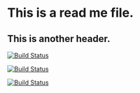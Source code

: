 # This is a read me file.
## This is another header.

[![Build Status](http://3.86.27.47:8080/buildStatus/icon?job=instavote%2Fworker-build&subject=Build&color=blue)](http://3.86.27.47:8080/job/instavote/job/worker-build/)

[![Build Status](http://3.86.27.47:8080/buildStatus/icon?job=instavote%2Fworker-test&subject=UnitTest&color=pink)](http://3.86.27.47:8080/job/instavote/job/worker-test/)

[![Build Status](http://3.86.27.47:8080/buildStatus/icon?job=instavote%2Fworker-package&subject=PackageBuild)](http://3.86.27.47:8080/job/instavote/job/worker-package/)
